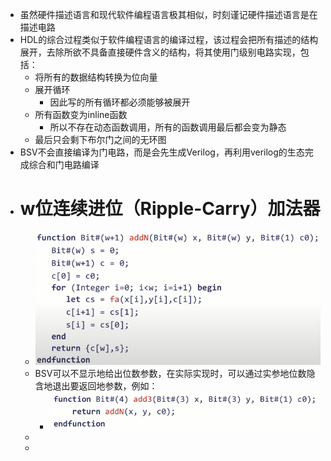 - 虽然硬件描述语言和现代软件编程语言极其相似，时刻谨记硬件描述语言是在描述电路
- HDL的综合过程类似于软件编程语言的编译过程，该过程会把所有描述的结构展开，去除所欲不具备直接硬件含义的结构，将其使用门级别电路实现，包括：
	- 将所有的数据结构转换为位向量
	- 展开循环
		- 因此写的所有循环都必须能够被展开
	- 所有函数变为inline函数
		- 所以不存在动态函数调用，所有的函数调用最后都会变为静态
	- 最后只会剩下布尔门之间的无环图
- BSV不会直接编译为门电路，而是会先生成Verilog，再利用verilog的生态完成综合和门电路编译
- # w位连续进位（Ripple-Carry）加法器
	- ![image.png](../assets/image_1653926192307_0.png)
	- BSV可以不显示地给出位数参数，在实际实现时，可以通过实参地位数隐含地退出要返回地参数，例如：
		- ![image.png](../assets/image_1653930994727_0.png)
	-
	-